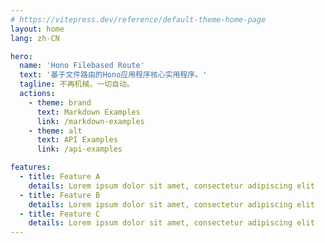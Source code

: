 ```yaml
---
# https://vitepress.dev/reference/default-theme-home-page
layout: home
lang: zh-CN

hero:
  name: 'Hono Filebased Route'
  text: '基于文件路由的Hono应用程序核心实用程序。'
  tagline: 不再机械，一切自动。
  actions:
    - theme: brand
      text: Markdown Examples
      link: /markdown-examples
    - theme: alt
      text: API Examples
      link: /api-examples

features:
  - title: Feature A
    details: Lorem ipsum dolor sit amet, consectetur adipiscing elit
  - title: Feature B
    details: Lorem ipsum dolor sit amet, consectetur adipiscing elit
  - title: Feature C
    details: Lorem ipsum dolor sit amet, consectetur adipiscing elit
---
```

